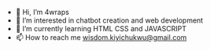 - 👋 Hi, I’m 4wraps
- 👀 I’m interested in chatbot creation and web development 
- 🌱 I’m currently learning HTML CSS and JAVASCRIPT 
- 📫 How to reach me wisdom.kiyichukwu@gmail.com

<!---
Bigwiz65/Bigwiz65 is a ✨ special ✨ repository because its `README.md` (this file) appears on your GitHub profile.
You can click the Preview link to take a look at your changes.
--->

